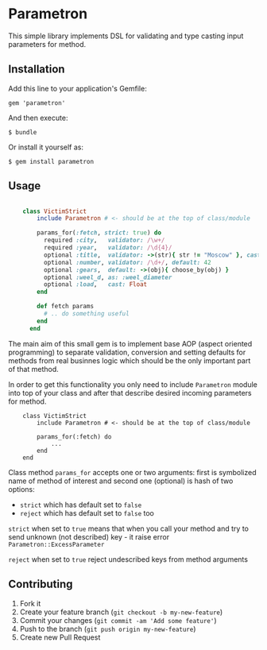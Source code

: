 # Parametron

This simple library implements DSL for validating and type casting input parameters for method.

## Installation

Add this line to your application's Gemfile:

    gem 'parametron'

And then execute:

    $ bundle

Or install it yourself as:

    $ gem install parametron

## Usage

```ruby

    class VictimStrict
        include Parametron # <- should be at the top of class/module

        params_for(:fetch, strict: true) do
          required :city,   validator: /\w+/
          required :year,   validator: /\d{4}/
          optional :title,  validator: ->(str){ str != "Moscow" }, cast: ->(str){ str.upase }
          optional :number, validator: /\d+/, default: 42
          optional :gears,  default: ->(obj){ choose_by(obj) }
          optional :weel_d, as: :weel_diameter
          optional :load,   cast: Float
        end

        def fetch params
          # .. do something useful
        end
      end
```

The main aim of this small gem is to implement base AOP (aspect oriented programming) to separate validation, conversion and setting defaults for methods from real businnes logic which should be the only important part of that method.

In order to get this functionality you only need to include `Parametron` module into top of your class and after that describe desired incoming parameters for method.

```
    class VictimStrict
        include Parametron # <- should be at the top of class/module

        params_for(:fetch) do
            ...
        end
    end
```

Class method `params_for` accepts one or two arguments: first is symbolized name of method of interest and second one (optional) is hash of two options:

* `strict` which has default set to `false`
* `reject` which has default set to `false` too

`strict` when set to `true` means that when you call your method and try to send unknown (not described) key - it raise error `Parametron::ExcessParameter`

`reject` when set to `true` reject undescribed keys from method arguments







## Contributing

1. Fork it
2. Create your feature branch (`git checkout -b my-new-feature`)
3. Commit your changes (`git commit -am 'Add some feature'`)
4. Push to the branch (`git push origin my-new-feature`)
5. Create new Pull Request
